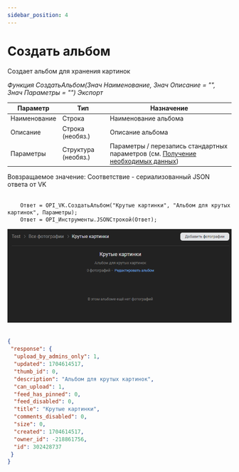 ```yaml
---
sidebar_position: 4
---
```


# Создать альбом
Создает альбом для хранения картинок

*Функция СоздатьАльбом(Знач Наименование, Знач Описание = "", Знач Параметры = "") Экспорт*

  | Параметр | Тип | Назначение |
  |-|-|-|
  | Наименование | Строка | Наименование альбома |
  | Описание | Строка (необяз.) | Описание альбома |
  | Параметры | Структура (необяз.) | Параметры / перезапись стандартных параметров (см. [Получение необходимых данных](../)) |
  
  Вовзращаемое значение: Соответствие - сериализованный JSON ответа от VK

```bsl title="Пример кода"
	
	Ответ = OPI_VK.СоздатьАльбом("Крутые картинки", "Альбом для крутых картинок", Параметры);
	Ответ = OPI_Инструменты.JSONСтрокой(Ответ);

```

![Результат](img/3.png)

```json title="Результат"

{
 "response": {
  "upload_by_admins_only": 1,
  "updated": 1704614517,
  "thumb_id": 0,
  "description": "Альбом для крутых картинок",
  "can_upload": 1,
  "feed_has_pinned": 0,
  "feed_disabled": 0,
  "title": "Крутые картинки",
  "comments_disabled": 0,
  "size": 0,
  "created": 1704614517,
  "owner_id": -218861756,
  "id": 302428737
 }
}

```

